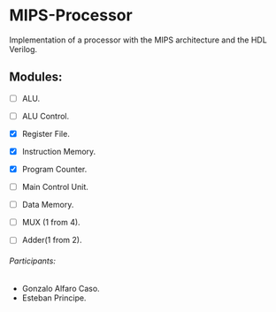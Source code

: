 # MIPS-Processor
Implementation of a processor with the MIPS architecture and the HDL Verilog.

## Modules:
- [ ] ALU.
- [ ] ALU Control.
- [x] Register File.
- [x] Instruction Memory.
- [x] Program Counter.
- [ ] Main Control Unit.
- [ ] Data Memory.
- [ ] MUX (1 from 4).
- [ ] Adder(1 from 2). 
  

###### Participants:
- Gonzalo Alfaro Caso.
- Esteban Principe.
